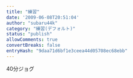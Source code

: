 ```yaml
---
title: "練習"
date: '2009-06-08T20:51:04'
author: "subaru44k"
category: "練習(デフォルト)"
status: "publish"
allowComments: true
convertBreaks: false
entryHash: "9daa71d6bf1e3ceea44d05708ec68ebb"
---
```

40分ジョグ
